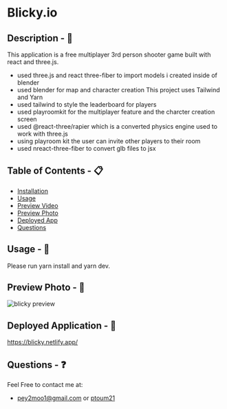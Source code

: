 # Blicky.io

## Description - 💠
This application is a free multiplayer 3rd person shooter game built with react and three.js.
* used three.js and react three-fiber to import models i created inside of blender
* used blender for map and character creation
This project uses Tailwind and Yarn
* used tailwind to style the leaderboard for players
* used playroomkit for the multiplayer feature and the charcter creation screen
* used @react-three/rapier which is a converted physics engine used to work with three.js
* using playroom kit the user can invite other players to their room
* used nreact-three-fiber to convert glb files to jsx

## Table of Contents - 📋
* [Installation](#installation---☢️)
* [Usage](#usage---💎)
* [Preview Video](#preview-video---📼)
* [Preview Photo](#preview-photo---📸)
* [Deployed App](#deployed-app---📲)
* [Questions](#questions---❓)

## Usage - 💎
Please run yarn install and yarn dev.

## Preview Photo - 📸
![blicky preview](https://github.com/pToum21/multiplayer-shooter/assets/138056441/220d978f-d3af-491b-9649-139bb870847f)

## Deployed Application - 📲
https://blicky.netlify.app/

## Questions - ❓
Feel Free to contact me at:
- pey2moo1@gmail.com or [ptoum21](https://github.com/ptoum21)

